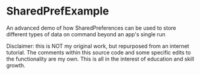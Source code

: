 # SharedPrefExample
 An advanced demo of how SharedPreferences can be used to store different types of data on command beyond an app's single run

Disclaimer: this is NOT my original work, but repurposed from an internet tutorial. The comments within this source code and some specific edits to the functionality are my own. This is all in the interest of education and skill growth.
